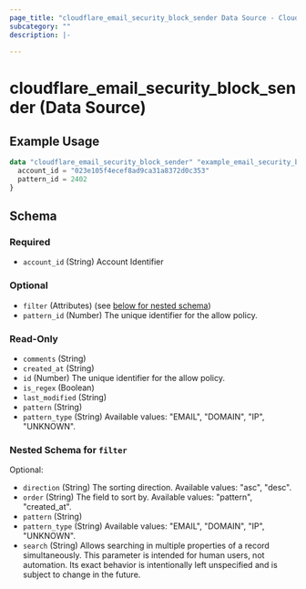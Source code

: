 ```yaml
---
page_title: "cloudflare_email_security_block_sender Data Source - Cloudflare"
subcategory: ""
description: |-
  
---
```


# cloudflare_email_security_block_sender (Data Source)



## Example Usage

```terraform
data "cloudflare_email_security_block_sender" "example_email_security_block_sender" {
  account_id = "023e105f4ecef8ad9ca31a8372d0c353"
  pattern_id = 2402
}
```

<!-- schema generated by tfplugindocs -->
## Schema

### Required

- `account_id` (String) Account Identifier

### Optional

- `filter` (Attributes) (see [below for nested schema](#nestedatt--filter))
- `pattern_id` (Number) The unique identifier for the allow policy.

### Read-Only

- `comments` (String)
- `created_at` (String)
- `id` (Number) The unique identifier for the allow policy.
- `is_regex` (Boolean)
- `last_modified` (String)
- `pattern` (String)
- `pattern_type` (String) Available values: "EMAIL", "DOMAIN", "IP", "UNKNOWN".

<a id="nestedatt--filter"></a>
### Nested Schema for `filter`

Optional:

- `direction` (String) The sorting direction.
Available values: "asc", "desc".
- `order` (String) The field to sort by.
Available values: "pattern", "created_at".
- `pattern` (String)
- `pattern_type` (String) Available values: "EMAIL", "DOMAIN", "IP", "UNKNOWN".
- `search` (String) Allows searching in multiple properties of a record simultaneously.
This parameter is intended for human users, not automation. Its exact
behavior is intentionally left unspecified and is subject to change
in the future.


